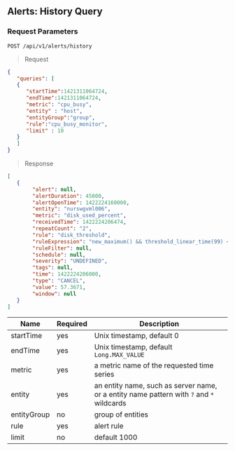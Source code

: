 ## Alerts: History Query

### Request Parameters

```
POST /api/v1/alerts/history
```

> Request

```json
{
   "queries": [
   {
      "startTime":1421311064724,
      "endTime":1421311064724,
      "metric": "cpu_busy",
      "entity" : "host",
      "entityGroup":"group",
      "rule":"cpu_busy_monitor",
      "limit" : 10
   }
   ]
}
```

> Response

```json
[
   {
        "alert": null,
        "alertDuration": 45000,
        "alertOpenTime": 1422224160000,
        "entity": "nurswgvml006",
        "metric": "disk_used_percent",
        "receivedTime": 1422224206474,
        "repeatCount": "2",
        "rule": "disk_threshold",
        "ruleExpression": "new_maximum() && threshold_linear_time(99) < 120",
        "ruleFilter": null,
        "schedule": null,
        "severity": "UNDEFINED",
        "tags": null,
        "time": 1422224206000,
        "type": "CANCEL",
        "value": 57.3671,
        "window": null
   }
]
```

|**Name**| **Required** | **Description** |
|---|---|---|
| startTime| yes |Unix timestamp, default 0|
|endTime| yes | Unix timestamp, default `Long.MAX_VALUE`|
|metric| yes |a metric name of the requested time series |
|entity| yes |an entity name, such as server name, or a entity name pattern with `?` and `*` wildcards |
|entityGroup| no | group of entities |
|rule| yes | alert rule |
|limit| no | default 1000|
